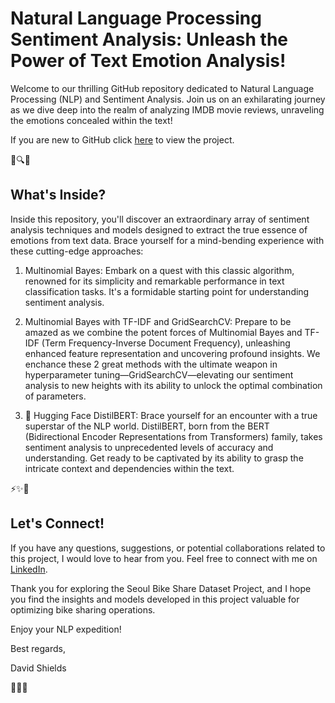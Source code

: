 # Natural Language Processing Sentiment Analysis: Unleash the Power of Text Emotion Analysis!

Welcome to our thrilling GitHub repository dedicated to Natural Language Processing (NLP) and Sentiment Analysis. Join us on an exhilarating journey as we dive deep into the realm of analyzing IMDB movie reviews, unraveling the emotions concealed within the text!

If you are new to GitHub click [here](https://github.com/Dave-314/Sentiment-Analysis/blob/main/NLP_Portfolio_Multinomail_NB_and_Hugging_Face.ipynb) to view the project.

🎥🔍🔮

## What's Inside?

Inside this repository, you'll discover an extraordinary array of sentiment analysis techniques and models designed to extract the true essence of emotions from text data. Brace yourself for a mind-bending experience with these cutting-edge approaches:

1. Multinomial Bayes: Embark on a quest with this classic algorithm, renowned for its simplicity and remarkable performance in text classification tasks. It's a formidable starting point for understanding sentiment analysis.

2. Multinomial Bayes with TF-IDF and GridSearchCV: Prepare to be amazed as we combine the potent forces of Multinomial Bayes and TF-IDF (Term Frequency-Inverse Document Frequency), unleashing enhanced feature representation and uncovering profound insights. We enchance these 2 great methods with the ultimate weapon in hyperparameter tuning—GridSearchCV—elevating our sentiment analysis to new heights with its ability to unlock the optimal combination of parameters.

4. 🤗 Hugging Face DistilBERT: Brace yourself for an encounter with a true superstar of the NLP world. DistilBERT, born from the BERT (Bidirectional Encoder Representations from Transformers) family, takes sentiment analysis to unprecedented levels of accuracy and understanding. Get ready to be captivated by its ability to grasp the intricate context and dependencies within the text.

⚡️✨🔬

## Let's Connect!
If you have any questions, suggestions, or potential collaborations related to this project, I would love to hear from you. Feel free to connect with me on [LinkedIn](https://www.linkedin.com/in/david-shields/).

Thank you for exploring the Seoul Bike Share Dataset Project, and I hope you find the insights and models developed in this project valuable for optimizing bike sharing operations.

Enjoy your NLP expedition!

Best regards,

David Shields

🚀💬🌟
